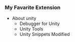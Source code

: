 ### My Favarite Extension
* About unity
  * Debugger for Unity
  * Unity Tools
  * Unity Snippets Modified